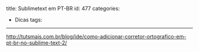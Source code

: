title: Sublimetext em PT-BR
id: 477
categories:
  - Dicas
tags:
---

http://tutsmais.com.br/blog/ide/como-adicionar-corretor-ortografico-em-pt-br-no-sublime-text-2/